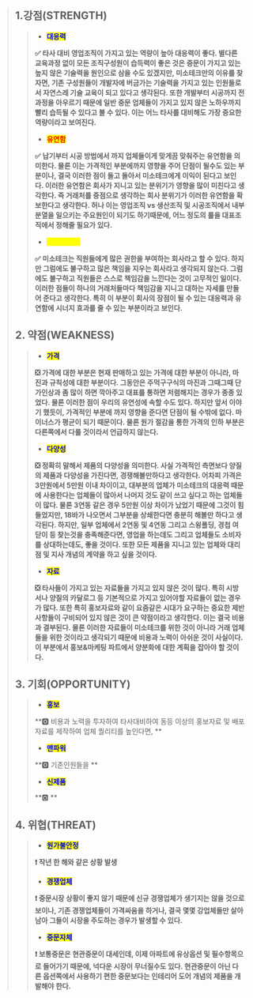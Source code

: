 > ## 1.강점(STRENGTH)
>
> > * <mark style="color:blue;">**대응력**</mark>
> >
> > **✅ 타사 대비 영업조직이 가지고 있는 역량이 높아 대응력이 좋다. 별다른 교육과정 없이 모든 조직구성원이 습득력이 좋은 것은 중문이 가지고 있는 높지 않은 기술력을 원인으로 삼을 수도 있겠지만, 미소테크만의 이유를 찾자면, 기존 구성원들이 개발자에 버금가는 기술력을 가지고 있는 인원들로서 자연스레 기술 교육이 되고 있다고 생각된다. 또한 개발부터 시공까지 전과정을 아우르기 때문에 일반 중문 업체들이 가지고 있지 않은 노하우까지 빨리 습득될 수 있다고 볼 수 있다. 이는 어느 타사를 대비해도 가장 중요한 역량이라고 보여진다.**
> >
> > * <mark style="color:red;">**유연함**</mark>
> >
> > **✅ 납기부터 시공 방법에서 까지 업체들이게 맞게끔 맞춰주는 유연함을 의미한다. 물론 이는 가격적인 부분에까지 영향을 주어 단점이 될수도 있는 부분이나, 결국 이러한 점이 돌고 돌아서 미소테크에게 이익이 된다고 보인다. 이러한 유연함은 회사가 지니고 있는 분위기가 영향을 많이 미친다고 생각한다. 즉 거래처를 중점으로 생각하는 회사 분위기가 이러한 유연함을 확보한다고 생각한다. 허나 이는 영업조직 vs 생산조직 및 시공조직에서 내부 분열을 일으키는 주요원인이 되기도 하기때문에, 어느 정도의 룰을 대표조직에서 정해줄 필요가 있다.**
> >
> > * <mark style="color:yellow;">**책임과 권한**</mark>
> >
> > **✅ 미소테크는 직원들에게 많은 권한을 부여하는 회사라고 할 수 있다. 하지만 그럼에도 불구하고 많은 책임을 지우는 회사라고 생각되지 않는다. 그럼에도 불구하고 직원들은 스스로 책임감을 느낀다는 것이 고무적인 일이다. 이러한 점들이 하나의 거래처들마다 책임감을 지니고 대하는 자세를 만들어 준다고 생각한다. 특히 이 부분이 회사의 장점이 될 수 있는 대응력과 유연함에 시너지 효과를 줄 수 있는 부분이라고 보인다.**
>## 2. 약점(WEAKNESS)
>
> > * <mark style="color:blue;">**가격**</mark>
> >
> > **❎ 가격에 대한 부분은 현재 판매하고 있는 가격에 대한 부분이 아니라, 마진과 규칙성에 대한 부분이다. 그동안은 주먹구구식의 마진과 그때그때 단가인상과 좀 많이 하면 깍아주고 대표를 통하면 저렴해지는 경우가 종종 있었다. 물론 이러한 점이 우리의 유연성에 속할 수도 있다. 하지만 앞서 이야기 했듯이, 가격적인 부분에 까지 영향을 준다면 단점이 될 수밖에 없다. 마이너스가 평균이 되기 때문이다. 물론 원가 절감을 통한 가격의 인하 부분은 다른쪽에서 다룰 것이라서 언급하지 않는다.**
> >
> > * <mark style="color:blue;">**다양성**</mark>
> >
> > **❎ 정확히 말해서 제품의 다양성을 의미한다. 사실 가격적인 측면보다 양질의 제품과 다양성을 가진다면, 경쟁해볼만하다고 생각한다. 어차피 가격은 3만원에서 5만원 이내 차이이고, 대부분의 업체가 미소테크의 대응력 때문에 사용한다는 업체들이 많아서 나머지 것도 같이 쓰고 싶다고 하는 업체들이 많다. 물론 3연동 같은 경우 5만원 이상 차이가 났었기 때문에 그것이 힘들었지만, 18바가 나오면서 그부분을 상쇄한다면 충분히 해볼만 하다고 생각된다. 하지만, 일부 업체에서 2연동 및 4연동 그리고 스윙폴딩, 경첩 여닫이 등 찾는것을 충족해준다면, 영업을 하는데도 그리고 업체들도 소비자를 상대하는데도, 좋을 것이다. 또한 모든 제품을 지니고 있는 업체와 대리점 및 지사 개념의 계약을 하고 싶을 것이다.**
> >
> > * <mark style="color:blue;">**자료**</mark>
> >
> > **❎ 타사들이 가지고 있는 자료들을 가지고 있지 않은 것이 많다. 특히 시방서나 양질의 카달로그 등 기본적으로 가지고 있어야할 자료들이 없는 경우가 많다. 또한 특히 홍보자료와 같이 요즘같은 시대가 요구하는 중요한 제반사항들이 구비되어 있지 않은 것이 큰 약점이라고 생각한다. 이는 결국 비용과 결부된다. 물론 이러한 자료들이 미소테크를 위한 것이 아니라 거래 업체들을 위한 것이라고 생각되기 때문에 비용과 노력이 아쉬운 것이 사실이다. 이 부분에서 홍보&마케팅 파트에서 양분화에 대한 계획을 잡아야 할 것이다.**
>## 3. 기회(OPPORTUNITY)
>
> > * <mark style="color:blue;">**홍보**</mark>
> >
> > **🅾 비용과 노력을 투자하여 타사대비하여 동등 이상의 홍보자료 및 배포자료를 제작하여 업체 퀄리티를 높인다면, **
> >
> > * <mark style="color:blue;">**맨파워**</mark>
> >
> > **🅾 기존인원들을 **
> >
> > * <mark style="color:blue;">**신제품**</mark>
> >
> > **🅾 **
>## 4. 위협(THREAT)
>
> > * <mark style="color:blue;">**원가불안정**</mark>
> >
> > **❗ 작년 한 해와 같은 상황 발생**
> >
> > * <mark style="color:blue;">**경쟁업체**</mark>
> >
> > **❗ 중문시장 상황이 좋지 않기 때문에 신규 경쟁업체가 생기지는 않을 것으로 보이나, 기존 경쟁업체들이 가격싸움을 하거나, 결국 몇몇 강업체들만 살아남아 그들이 시장을 주도하는 경우가 발생할 수 있다.**
> >
> > * <mark style="color:blue;">**중문자체**</mark>
> >
> > **❗ 보통중문은 현관중문이 대세인데, 이제 아파트에 유상옵션 및 필수항목으로 들어가기 때문에, 넉다운 시장이 무너질수도 있다. 현관중문이 아닌 다른 옵션쪽에서 사용하기 편한 중문보다는 인테리어 도어 개념의 제품을 개발해야 한다.**